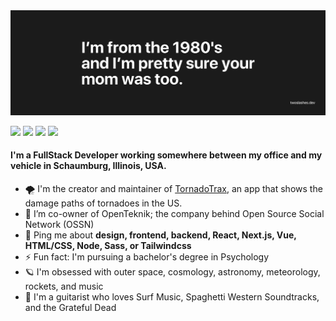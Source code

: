 <img src="https://github.com/nodesleep/nodesleep/blob/main/header.png" alt="Nodesleep GitHub README header image">

<p><a href="https://www.twitter.com/asyncawaited"><img src="https://img.shields.io/badge/twitter-%231DA1F2.svg?&style=for-the-badge&logo=twitter&logoColor=white" height=25></a> <a href="https://www.linkedin.com/in/aronjs"><img src="https://img.shields.io/badge/linkedin-%230077B5.svg?&style=for-the-badge&logo=linkedin&logoColor=white" height=25></a> <a href="https://www.instagram.com/asyncawaited/"><img src="https://img.shields.io/badge/instagram-%23E4405F.svg?&style=for-the-badge&logo=instagram&logoColor=white" height=25></a>
<a href="https://www.upwork.com/freelancers/~017915d053d8eda84a"><img src="https://img.shields.io/badge/upwork-%6FDA44F.svg?&style=for-the-badge&logo=upwork&logoColor=white" height=25></a></p>

#### I'm a FullStack Developer working somewhere between my office and my vehicle in Schaumburg, Illinois, USA.

- 🌪️ I'm the creator and maintainer of [TornadoTrax](https://github.com/themattbook/tornadotrax), an app that shows the damage paths of tornadoes in the US.
- 👯 I’m co-owner of OpenTeknik; the company behind Open Source Social Network (OSSN)
- 💬 Ping me about **design, frontend, backend, React, Next.js, Vue, HTML/CSS, Node, Sass, or Tailwindcss**
- ⚡ Fun fact: I'm pursuing a bachelor's degree in Psychology
- 🪐 I'm obsessed with outer space, cosmology, astronomy, meteorology, rockets, and music
- 🎸 I'm a guitarist who loves Surf Music, Spaghetti Western Soundtracks, and the Grateful Dead
